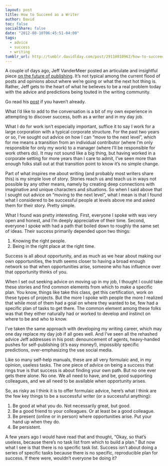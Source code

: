 ```yaml
---
layout: post
title: How to Succeed as a Writer
author: David
toc: false
socialShare: false
date: "2012-08-10T06:45:51-04:00"
tags:
  - advice
  - success
  - writing
tumblr_url: http://tumblr.davidlday.com/post/29118010962/how-to-succeed-as-a-writer
---
```


A couple of days ago, Jeff VanderMeer posted an articulate and insightful piece
[on the future of publishing](http://www.jeffvandermeer.com/2012/08/06/dreaming-well-does-the-future-of-publishing-need-more-imagination/).
It’s not typical among the current flood of posts and opinions about where we’re
going or what the next hot thing is. Rather, Jeff gets to the heart of what he
believes to be a real problem today with the advice and predictions being touted
in the writing community.

Go read his
[post](http://www.jeffvandermeer.com/2012/08/06/dreaming-well-does-the-future-of-publishing-need-more-imagination/)
if you haven’t already.

What I’d like to add to the conversation is a bit of my own experience in
attempting to discover success, both as a writer and in my day job.

What I do for work isn’t especially important, suffice it to say I work for a
large corporation with a typical corporate structure. For the past two years or
so, I’ve sought out advice on how I can “move to the next level”, which for me
means a transition from an individual contributor (where I’m only responsible
for only my work) to a manager (where I’ll be responsible for work others do).
It may not sound like a big thing, but having worked in a corporate setting for
more years than I care to admit, I’ve seen more than enough folks stall out at
that transition point to know it’s no simple change.

Part of what inspires me about writing (and probably most writers share this) is
my simple love of story. Stories reach us and teach us in ways not possible by
any other means, namely by creating deep connections with imaginative and unique
characters and situations. So when I said above that I sought out advice on
“moving to the next level”, what I mean is that I found what I considered to be
successful people at levels above me and asked them for their story. Pretty
simple.

What I found was pretty interesting. First, everyone I spoke with was very open
and honest, and I’m deeply appreciative of their time. Second, everyone I spoke
with had a path that boiled down to roughly the same set of ideas. Their success
primarily depended upon two things:

1. Knowing the right people.
2. Being in the right place at the right time.

Success is all about opportunity, and as much as we hear about making our own
opportunities, the truth seems closer to having a broad enough network so that
when opportunities arise, someone who has influence over that opportunity thinks
of you.

When I set out seeking advice on moving up in my job, I thought I could take
these stories and find common elements from which to make a specific plan. You
know, things like take this class, get this certification, work on these types
of projects. But the more I spoke with people the more I realized that while
most of them had a goal on where they wanted to be, few had a specific plan of
tasks to get there. The common element among these folks was that they either
naturally had or worked to develop and instinct on where to be and who to know.

I’ve taken the same approach with developing my writing career, which may one
day replace my day job if all goes well. And I’ve seen all the rehashed advice
Jeff addresses in his post: denouncement of agents, heavy-handed pushes for
self-publishing (it’s easy money!), impossibly specific predictions,
over-emphasizing the use social media.

Like so many self-help manuals, these are all very formulaic and, in my opinion,
useless tasks. The one piece of advice on being a success that rings true is
that success is about finding your own path. But no one ever gets there alone.
No one. We all need to have, and be, good supporting colleagues, and we all need
to be available when opportunity arises.

So, as risky as I think it is to offer formulaic advice, here’s what I think are
the few key things to be a successful writer (or a successful anything):

1. Be good at what you do. Not necessarily great, but good.
2. Be a good friend to your colleagues. Or at least be a good colleague.
3. Be present (online or in person) where opportunities arise. Put your hand up
   when they do.
4. Be persistent.

A few years ago I would have read that and thought, “Okay, so that’s useless,
because there’s no task list from which to build a plan.” But now what I see is
that there is no specific task list. Success isn’t about doing a series of
specific tasks because there is no specific, reproducible plan for success. If
there were, wouldn’t everyone be doing it?
